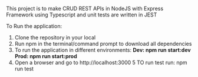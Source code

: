 This project is to make CRUD REST APIs in NodeJS with Express Framework using Typescript and unit tests are written in JEST

To Run the application:
1. Clone the repository in your local
2. Run npm in the terminal/command prompt to download all dependencies
3. To run the application in different environments:
**Dev: npm run start:dev
Prod: npm run start:prod**
4. Open a browser and go to http://localhost:3000
5 TO run test run: npm run test
